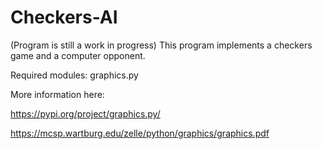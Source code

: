 # Checkers-AI

(Program is still a work in progress)
This program implements a checkers game and a computer opponent.

Required modules: graphics.py

More information here:

https://pypi.org/project/graphics.py/

https://mcsp.wartburg.edu/zelle/python/graphics/graphics.pdf
